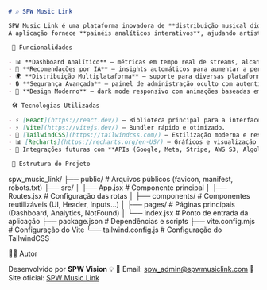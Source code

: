 
```markdown
# 🎶 SPW Music Link

SPW Music Link é uma plataforma inovadora de **distribuição musical digital**, focada em **confiança, transparência e inteligência preditiva**.  
A aplicação fornece **painéis analíticos interativos**, ajudando artistas e produtores a tomarem decisões inteligentes sobre suas músicas em diferentes plataformas.

 🚀 Funcionalidades

- 📊 **Dashboard Analítico** — métricas em tempo real de streams, alcance e engajamento.  
- 🤖 **Recomendações por IA** — insights automáticos para aumentar a performance musical.  
- 🌍 **Distribuição Multiplataforma** — suporte para diversas plataformas digitais.  
- 🔒 **Segurança Avançada** — painel de administração oculto com autenticação por frase secreta.  
- 🎨 **Design Moderno** — dark mode responsivo com animações baseadas em ondas sonoras.  

 🛠️ Tecnologias Utilizadas

- ⚡ [React](https://react.dev/) — Biblioteca principal para a interface.  
- ⚡ [Vite](https://vitejs.dev/) — Bundler rápido e otimizado.  
- 🎨 [TailwindCSS](https://tailwindcss.com/) — Estilização moderna e responsiva.  
- 📊 [Recharts](https://recharts.org/en-US/) — Gráficos e visualização de dados.  
- 🔐 Integrações futuras com **APIs (Google, Meta, Stripe, AWS S3, Algolia)**.  

 📂 Estrutura do Projeto

```

spw_music_link/
├── public/ # Arquivos públicos (favicon, manifest, robots.txt)
├── src/
│ ├── App.jsx # Componente principal
│ ├── Routes.jsx # Configuração das rotas
│ ├── components/ # Componentes reutilizáveis (UI, Header, Inputs...)
│ ├── pages/ # Páginas principais (Dashboard, Analytics, NotFound)
│ └── index.jsx # Ponto de entrada da aplicação
├── package.json # Dependências e scripts
├── vite.config.mjs # Configuração do Vite
└── tailwind.config.js # Configuração do TailwindCSS



👨‍💻 Autor

Desenvolvido por **SPW Vision** 💡
📧 Email: [spw\_admin@spwmusiclink.com](mailto:spw_admin@spwmusiclink.com)
🔗 Site oficial: [SPW Music Link](#)




